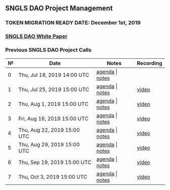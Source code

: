 ## SNGLS DAO Project Management

### **TOKEN MIGRATION READY DATE: December 1st, 2019**

### [SNGLS DAO White Paper](https://github.com/SingularDTV/whitepaper)

### Previous SNGLS DAO Project Calls

 №  | Date                             | Notes          | Recording            |
--- | -------------------------------- | -------------- | -------------------- |
 0  | Thu, Jul 18, 2019 14:00 UTC       | [agenda](https://github.com/SingularDTV/snglsdao-pm/issues/1) \| [notes](https://github.com/SingularDTV/snglsdao-pm/blob/master/sngls2.0-project-calls/call_000.md)     |  |
 1  | Thu, Jul 25, 2019 15:00 UTC       | [agenda](https://github.com/SingularDTV/snglsdao-pm/issues/2) \| [notes](https://github.com/SingularDTV/snglsdao-pm/blob/master/sngls2.0-project-calls/call_001.md)     | [video](https://x.breaker.io/?type=series&id=a2f603dc22a1be4fa8d4ef9ce455360bf3ab8ce772526e35fef79175fa1dfadf&season=1ce1e2eede2395de6351df4d9e6db8069a198e127a178d3ea684e4eafc2f4a4c&episode=87b71eed9ae3af2bbac4d668b6f55039e33c297207ce440fa19c997477938f53) |
 2  | Thu, Aug 1, 2019 15:00 UTC       | [agenda](https://github.com/SingularDTV/snglsdao-pm/issues/3) \| [notes](https://github.com/SingularDTV/snglsdao-pm/blob/master/sngls2.0-project-calls/call_002.md)     | [video](https://x.breaker.io/?type=series&id=a2f603dc22a1be4fa8d4ef9ce455360bf3ab8ce772526e35fef79175fa1dfadf&season=1ce1e2eede2395de6351df4d9e6db8069a198e127a178d3ea684e4eafc2f4a4c&episode=c01305451e4ef9897bfe1c4d355f7d73ac6e15f90ffffb41fcd6a2d5a153aff6) |
 3  | Fri, Aug 16, 2019 15:00 UTC       | [agenda](https://github.com/SingularDTV/snglsdao-pm/issues/4) \| [notes](https://github.com/SingularDTV/snglsdao-pm/blob/master/sngls2.0-project-calls/call_003.md)     | [video](https://x.breaker.io/?type=series&id=a2f603dc22a1be4fa8d4ef9ce455360bf3ab8ce772526e35fef79175fa1dfadf&season=1ce1e2eede2395de6351df4d9e6db8069a198e127a178d3ea684e4eafc2f4a4c&episode=17a81fe5d6dc20d2650392c9ddad494126221680897919e3c11736093cca4774) |
 4  | Thu, Aug 22, 2019 15:00 UTC       | [agenda](https://github.com/SingularDTV/snglsdao-pm/issues/5) \| [notes](https://github.com/SingularDTV/snglsdao-pm/blob/master/sngls2.0-project-calls/call_004.md)     | [video](https://x.breaker.io/?type=series&id=a2f603dc22a1be4fa8d4ef9ce455360bf3ab8ce772526e35fef79175fa1dfadf&season=1ce1e2eede2395de6351df4d9e6db8069a198e127a178d3ea684e4eafc2f4a4c&episode=6bbca290cd8f0818294bda3aa6564dbbe8e4f6f4cc9eda2dbe3d1f30c122f0e0) |
 5  | Thu, Aug 29, 2019 15:00 UTC       | [agenda](https://github.com/SingularDTV/snglsdao-pm/issues/6) \| [notes](https://github.com/SingularDTV/snglsdao-pm/blob/master/sngls2.0-project-calls/call_005.md)     | [video](https://x.breaker.io/?type=series&id=a2f603dc22a1be4fa8d4ef9ce455360bf3ab8ce772526e35fef79175fa1dfadf&season=1ce1e2eede2395de6351df4d9e6db8069a198e127a178d3ea684e4eafc2f4a4c&episode=404c9bc56374c0b89760fa7b664ea0d398876a74b11362e4f2d812a941c30c08) |
  6  | Thu, Sep 19, 2019 15:00 UTC       | [agenda](https://github.com/SingularDTV/snglsdao-pm/issues/7) \| [notes](https://github.com/SingularDTV/snglsdao-pm/blob/master/sngls2.0-project-calls/call_006.md)     | [video](https://x.breaker.io/?type=series&id=a2f603dc22a1be4fa8d4ef9ce455360bf3ab8ce772526e35fef79175fa1dfadf&season=1ce1e2eede2395de6351df4d9e6db8069a198e127a178d3ea684e4eafc2f4a4c&episode=26f029f7dea2287d0d02b893fef5940db1b99f1ce31a144411963b7faab8893b) |
  7  | Thu, Oct 3, 2019 15:00 UTC       | [agenda](https://github.com/SingularDTV/snglsdao-pm/issues/8) \| [notes](https://github.com/SingularDTV/snglsdao-pm/blob/master/sngls2.0-project-calls/call_007.md)     | [video]() |
 
 
 
 
 
 
 

 
